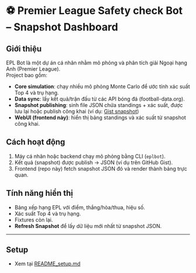 # ⚽ Premier League Safety check Bot – Snapshot Dashboard

## Giới thiệu

EPL Bot là một dự án cá nhân nhằm mô phỏng và phân tích giải Ngoại hạng Anh (Premier League).  
Project bao gồm:

- **Core simulation**: chạy nhiều mô phỏng Monte Carlo để ước tính xác suất Top 4 và trụ hạng.
- **Data sync**: lấy kết quả/trận đấu từ các API bóng đá (football-data.org).
- **Snapshot publishing**: sinh file JSON chứa standings + xác suất, được lưu lại hoặc publish công khai (ví dụ: [Gist snapshot](https://gist.githubusercontent.com/minhkhang1008/19b310fe9bd41eddf209faf336785c98/raw/ecbb6715c3189f10b241e172c6d6ddd63d1f94d7/snapshot.json))
- **WebUI (frontend này)**: hiển thị bảng standings và xác suất từ snapshot công khai.

## Cách hoạt động

1. Máy cá nhân hoặc backend chạy mô phỏng bằng CLI (`eplbot`).
2. Kết quả (snapshot) được publish → JSON (ví dụ trên GitHub Gist).
3. Frontend (repo này) fetch snapshot JSON đó và render thành bảng trực quan.

## Tính năng hiển thị

- Bảng xếp hạng EPL với điểm, thắng/hòa/thua, hiệu số.
- Xác suất Top 4 và trụ hạng.
- Fixtures còn lại.
- **Refresh Snapshot** để lấy dữ liệu mới nhất từ snapshot JSON.

---

## Setup

- Xem tại [README_setup.md](https://github.com/minhkhang1008/epl-safety-check/blob/main/README_setup.md)